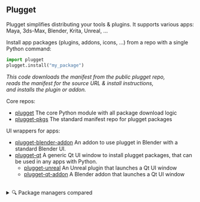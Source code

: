## Plugget
Plugget simplifies distributing your tools & plugins. It supports various apps: Maya, 3ds-Max, Blender, Krita, Unreal, ...   

Install app packages (plugins, addons, icons, ...) from a repo with a single Python command:
```python
import plugget
plugget.install("my_package")
```
_This code downloads the manifest from the public plugget repo,  
reads the manifest for the source URL & install instructions,  
and installs the plugin or addon._

Core repos:
- [plugget](https://github.com/plugget/plugget)  The core Python module with all package download logic
- [plugget-pkgs](https://github.com/plugget/plugget-pkgs)  The standard manifest repo for plugget packages

UI wrappers for apps:
- [plugget-blender-addon](https://github.com/plugget/plugget-blender-addon)  An addon to use plugget in Blender with a standard Blender UI.
- [plugget-qt](https://github.com/plugget/plugget-qt)  A generic Qt UI window to install plugget packages, that can be used in any apps with Python.
  - [plugget-unreal](https://github.com/plugget/plugget-unreal)  An Unreal plugin that launches a Qt UI window
  - [plugget-qt-addon](https://github.com/plugget/plugget-qt-addon)  A Blender addon that launches a Qt UI window

<br>
<details close><summary>🔍 Package managers compared</summary><blockquote>
  
Let's compare existing package managers, to help you understand if you need Plugget:  

Why not use PyPI?
- PyPI only installs packaged python modules. But many Blender scripts are not packaged, e.g. [this](https://github.com/absolute-quantum/cats-blender-plugin) addon.
- Addons aren't meant to be installed as Python packages. Pip installs to `site packages`, instead of `addons`.
- Most users (mostly artists) are overwhelmed by a pip install in a console. Plugget targets casual users, e.g. artists, who prefer a UI instead of a console.
- Plugget also supports other languages than Python, e.g. Maxscript & Unreal plugins

What about WinGet, chocolatey, etc? These solutions install `apps`, Plugget installs  `plugins for apps`
I believe it might be possible to use e.g. Chocolatey and use install scripts to install a plugin, however it seems quite complex to me. And Chocolatey wasn't really designed for this.

</blockquote></details>
